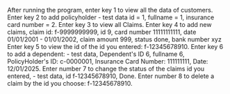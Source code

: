 After running the program, enter key 1 to view all the data of customers.
Enter key 2 to add policyholder - test data id = 1, fullname = 1, insurance card number = 2.
Enter key 3 to view all Claims.
Enter key 4 to add new claims, claim id: f-9999999999, id 9, card number 11111111111, date 01/01/2001 - 01/01/2002, claim amount 999, status done, bank number xyz
Enter key 5 to view the id of the id you entered: f-12345678910.
Enter key 6 to add a dependent: - test data, Dependent's ID 6, fullname 6, PolicyHolder's ID: c-0000001, Insurance Card Number: 111111111, Date: 12/01/2025.
Enter number 7 to change the status of the claims id you entered, - test data, id f-12345678910, Done.
Enter number 8 to delete a claim by the id you choose: f-12345678910.
